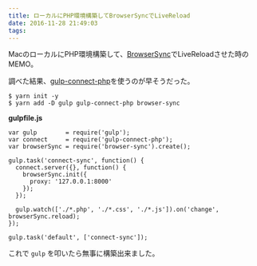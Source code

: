 ```yaml
---
title: ローカルにPHP環境構築してBrowserSyncでLiveReload
date: 2016-11-28 21:49:03
tags:
---
```


MacのローカルにPHP環境構築して、<a href="https://www.browsersync.io/" target="_blank">BrowserSync</a>でLiveReloadさせた時のMEMO。

調べた結果、<a href="https://www.npmjs.com/package/gulp-connect-php" target="_blank">gulp-connect-php</a>を使うのが早そうだった。

<pre><code class="shell">$ yarn init -y
$ yarn add -D gulp gulp-connect-php browser-sync
</code></pre>

<strong>gulpfile.js</strong>

<pre><code class="js">var gulp        = require('gulp');
var connect     = require('gulp-connect-php');
var browserSync = require('browser-sync').create();

gulp.task('connect-sync', function() {
  connect.server({}, function() {
    browserSync.init({
      proxy: '127.0.0.1:8000'
    });
  });

  gulp.watch(['./*.php', './*.css', './*.js']).on('change', browserSync.reload);
});

gulp.task('default', ['connect-sync']);
</code></pre>

これで <code>gulp</code> を叩いたら無事に構築出来ました。